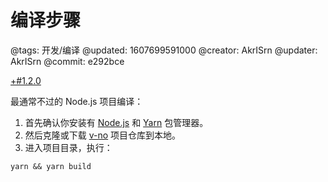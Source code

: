 # 编译步骤

@tags: 开发/编译
@updated: 1607699591000
@creator: AkrISrn
@updater: AkrISrn
@commit: e292bce

[+#1.2.0](/snippets/version-when-last-update.md)

最通常不过的 Node.js 项目编译：

1. 首先确认你安装有 [Node.js](https://nodejs.org/zh-cn/download/) 和 [Yarn](https://yarnpkg.com/getting-started/install) 包管理器。
1. 然后克隆或下载 [v-no](https://github.com/akrisrn/v-no) 项目仓库到本地。
1. 进入项目目录，执行：

```shell
yarn && yarn build
```

